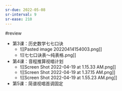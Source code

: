 ```yaml
---
sr-due: 2022-05-08
sr-interval: 9
sr-ease: 210
---
```


#review 

- 第3课：历史数学七七口诀
	- ![[Pasted image 20220414154003.png]]
	- ![[七七口诀表～纯表格.png]]
- 第4课：音程推算视唱计划
	- ![[Screen Shot 2022-04-19 at 1.15.33 AM.png]]
	- ![[Screen Shot 2022-04-19 at 1.37.15 AM.png]]
	- ![[Screen Shot 2022-04-19 at 1.55.23 AM.png]]
- 第5课：简谱视唱首调固定
